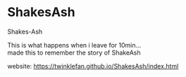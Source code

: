 # ShakesAsh
Shakes-Ash

This is what happens when i leave for 10min...
<br>
made this to remember the story of ShakeAsh

website: https://twinklefan.github.io/ShakesAsh/index.html
